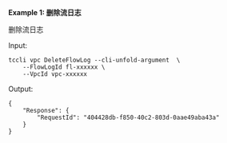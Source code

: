 **Example 1: 删除流日志**

删除流日志

Input: 

```
tccli vpc DeleteFlowLog --cli-unfold-argument  \
    --FlowLogId fl-xxxxxx \
    --VpcId vpc-xxxxxx
```

Output: 
```
{
    "Response": {
        "RequestId": "404428db-f850-40c2-803d-0aae49aba43a"
    }
}
```

